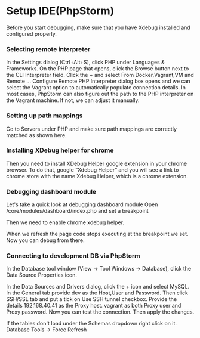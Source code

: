 # Setup IDE(PhpStorm)

Before you start debugging, make sure that you have Xdebug installed and configured properly.

### Selecting remote interpreter

In the Settings dialog (Ctrl+Alt+S), click PHP under Languages & Frameworks.
On the PHP page that opens, click the Browse button next to the CLI Interpreter field.
Click the + and select From Docker,Vagrant,VM and Remote ...
Configure Remote PHP Interpreter dialog box opens and  we can select the Vagrant option to automatically populate connection details. In most cases, PhpStorm can also figure out the path to the PHP interpreter on the Vagrant machine. If not, we can adjust it manually.



### Setting up path mappings

Go to Servers under PHP and make sure path mappings are correctly matched as shown here.


### Installing XDebug helper for chrome
Then you need to install XDebug Helper google extension in your chrome browser. To do that, google “Xdebug Helper” and you will see a link to chrome store with the name Xdebug Helper, which is a chrome extension.

### Debugging dashboard module

Let's take a quick look at debugging dashboard module
Open /core/modules/dashboard/index.php and set a breakpoint

Then we need to enable chrome xdebug helper.

When we refresh the page code stops executing at the breakpoint we set.
Now you can debug from there.

### Connecting to development DB via PhpStorm

In the Database tool window (View -> Tool Windows -> Database), click the Data Source Properties icon.

In the Data Sources and Drivers dialog, click the + icon and select MySQL.
In the General tab provide dev as the Host,User and Password.
Then click SSH/SSL tab and put a tick on Use SSH tunnel checkbox. Provide the details 192.168.40.41 as the Proxy host. vagrant as both Proxy user and Proxy password.
Now you can test the connection. Then apply the changes.

If the tables don't load under the Schemas dropdown right click on it.
Database Tools -> Force Refresh

